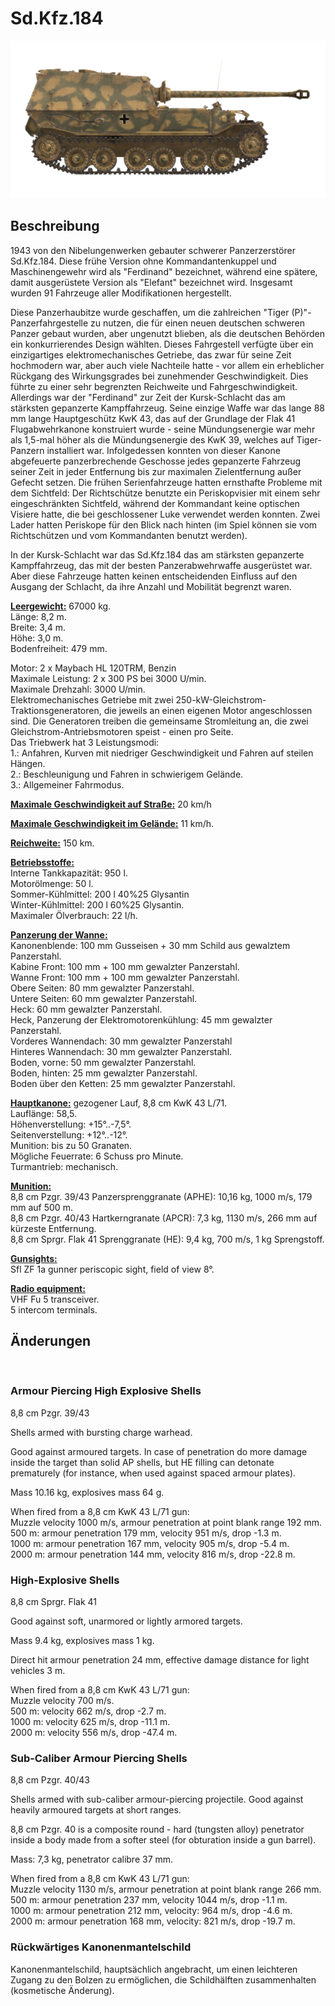# Sd.Kfz.184  
  
![_sdkfz184](../images/_sdkfz184.png)  
  
## Beschreibung  
  
1943 von den Nibelungenwerken gebauter schwerer Panzerzerstörer Sd.Kfz.184. Diese frühe Version ohne Kommandantenkuppel und Maschinengewehr wird als "Ferdinand" bezeichnet, während eine spätere, damit ausgerüstete Version als "Elefant" bezeichnet wird. Insgesamt wurden 91 Fahrzeuge aller Modifikationen hergestellt.  
  
Diese Panzerhaubitze wurde geschaffen, um die zahlreichen "Tiger (P)"-Panzerfahrgestelle zu nutzen, die für einen neuen deutschen schweren Panzer gebaut wurden, aber ungenutzt blieben, als die deutschen Behörden ein konkurrierendes Design wählten. Dieses Fahrgestell verfügte über ein einzigartiges elektromechanisches Getriebe, das zwar für seine Zeit hochmodern war, aber auch viele Nachteile hatte - vor allem ein erheblicher Rückgang des Wirkungsgrades bei zunehmender Geschwindigkeit. Dies führte zu einer sehr begrenzten Reichweite und Fahrgeschwindigkeit. Allerdings war der "Ferdinand" zur Zeit der Kursk-Schlacht das am stärksten gepanzerte Kampffahrzeug. Seine einzige Waffe war das lange 88 mm lange Hauptgeschütz KwK 43, das auf der Grundlage der Flak 41 Flugabwehrkanone konstruiert wurde - seine Mündungsenergie war mehr als 1,5-mal höher als die Mündungsenergie des KwK 39, welches auf Tiger-Panzern installiert war. Infolgedessen konnten von dieser Kanone abgefeuerte panzerbrechende Geschosse jedes gepanzerte Fahrzeug seiner Zeit in jeder Entfernung bis zur maximalen Zielentfernung außer Gefecht setzen. Die frühen Serienfahrzeuge hatten ernsthafte Probleme mit dem Sichtfeld: Der Richtschütze benutzte ein Periskopvisier mit einem sehr eingeschränkten Sichtfeld, während der Kommandant keine optischen Visiere hatte, die bei geschlossener Luke verwendet werden konnten. Zwei Lader hatten Periskope für den Blick nach hinten (im Spiel können sie vom Richtschützen und vom Kommandanten benutzt werden).  
  
In der Kursk-Schlacht war das Sd.Kfz.184 das am stärksten gepanzerte Kampffahrzeug, das mit der besten Panzerabwehrwaffe ausgerüstet war. Aber diese Fahrzeuge hatten keinen entscheidenden Einfluss auf den Ausgang der Schlacht, da ihre Anzahl und Mobilität begrenzt waren.  
  
<b><u>Leergewicht:</u></b> 67000 kg.  
Länge: 8,2 m.  
Breite: 3,4 m.  
Höhe: 3,0 m.  
Bodenfreiheit: 479 mm.  
  
Motor: 2 x Maybach HL 120TRM, Benzin  
Maximale Leistung: 2 x 300 PS bei 3000 U/min.  
Maximale Drehzahl: 3000 U/min.  
Elektromechanisches Getriebe mit zwei 250-kW-Gleichstrom-Traktionsgeneratoren, die jeweils an einen eigenen Motor angeschlossen sind. Die Generatoren treiben die gemeinsame Stromleitung an, die zwei Gleichstrom-Antriebsmotoren speist - einen pro Seite.  
Das Triebwerk hat 3 Leistungsmodi:  
1.: Anfahren, Kurven mit niedriger Geschwindigkeit und Fahren auf steilen Hängen.  
2.: Beschleunigung und Fahren in schwierigem Gelände.  
3.: Allgemeiner Fahrmodus.  
  
<b><u>Maximale Geschwindigkeit auf Straße:</u></b> 20 km/h  
  
<b><u>Maximale Geschwindigkeit im Gelände:</u></b> 11 km/h.  
  
<b><u>Reichweite:</u></b> 150 km.  
  
<b><u>Betriebsstoffe:</u></b>  
Interne Tankkapazität: 950 l.  
Motorölmenge: 50 l.  
Sommer-Kühlmittel: 200 l 40%25 Glysantin  
Winter-Kühlmittel: 200 l 60%25 Glysantin.  
Maximaler Ölverbrauch: 22 l/h.  
  
<b><u>Panzerung der Wanne:</u></b>  
Kanonenblende: 100 mm Gusseisen + 30 mm Schild aus gewalztem Panzerstahl.  
Kabine Front: 100 mm + 100 mm gewalzter Panzerstahl.   
Wanne Front: 100 mm + 100 mm gewalzter Panzerstahl.  
Obere Seiten: 80 mm gewalzter Panzerstahl.  
Untere Seiten: 60 mm gewalzter Panzerstahl.  
Heck: 60 mm gewalzter Panzerstahl.  
Heck, Panzerung der Elektromotorenkühlung: 45 mm gewalzter Panzerstahl.  
Vorderes Wannendach: 30 mm gewalzter Panzerstahl  
Hinteres Wannendach: 30 mm gewalzter Panzerstahl.  
Boden, vorne: 50 mm gewalzter Panzerstahl.  
Boden, hinten: 25 mm gewalzter Panzerstahl.  
Boden über den Ketten: 25 mm gewalzter Panzerstahl.  
  
<b><u>Hauptkanone:</u></b> gezogener Lauf, 8,8 cm KwK 43 L/71.  
Lauflänge: 58,5.  
Höhenverstellung: +15°..-7,5°.  
Seitenverstellung: +12°..-12°.  
Munition: bis zu 50 Granaten.  
Mögliche Feuerrate: 6 Schuss pro Minute.  
Turmantrieb: mechanisch.  
  
<b><u>Munition:</u></b>  
8,8 cm Pzgr. 39/43 Panzersprenggranate (APHE): 10,16 kg, 1000 m/s, 179 mm auf 500 m.  
8,8 cm Pzgr. 40/43 Hartkerngranate (APCR): 7,3 kg, 1130 m/s, 266 mm auf kürzeste Entfernung.  
8,8 cm Sprgr. Flak 41 Sprenggranate (HE): 9,4 kg, 700 m/s, 1 kg Sprengstoff.  
  
<b><u>Gunsights:</u></b>  
Sfl ZF 1a gunner periscopic sight, field of view 8°.  
  
<b><u>Radio equipment:</u></b>  
VHF Fu 5 transceiver.  
5 intercom terminals.  
  
  
## Änderungen  
  ﻿
  
### Armour Piercing High Explosive Shells  
  
8,8 cm Pzgr. 39/43  
  
Shells armed with bursting charge warhead.  
  
Good against armoured targets. In case of penetration do more damage inside the target than solid AP shells, but HE filling can detonate prematurely (for instance, when used against spaced armour plates).  
  
Mass 10.16 kg, explosives mass 64 g.  
  
When fired from a 8,8 cm KwK 43 L/71 gun:  
Muzzle velocity 1000 m/s, armour penetration at point blank range 192 mm.  
500 m: armour penetration 179 mm, velocity 951 m/s, drop -1.3 m.  
1000 m: armour penetration 167 mm, velocity 905 m/s, drop -5.4 m.  
2000 m: armour penetration 144 mm, velocity 816 m/s, drop -22.8 m.  ﻿
  
### High-Explosive Shells  
  
8,8 cm Sprgr. Flak 41  
  
Good against soft, unarmored or lightly armored targets.  
  
Mass 9.4 kg, explosives mass 1 kg.  
  
Direct hit armour penetration 24 mm, effective damage distance for light vehicles 3 m.  
  
When fired from a 8,8 cm KwK 43 L/71 gun:  
Muzzle velocity 700 m/s.  
500 m: velocity 662 m/s, drop -2.7 m.  
1000 m: velocity 625 m/s, drop -11.1 m.  
2000 m: velocity 556 m/s, drop -47.4 m.  ﻿
  
### Sub-Caliber Armour Piercing Shells  
  
8,8 cm Pzgr. 40/43  
  
Shells armed with sub-caliber armour-piercing projectile. Good against heavily armoured targets at short ranges.  
  
8,8 cm Pzgr. 40 is a composite round - hard (tungsten alloy) penetrator inside a body made from a softer steel (for obturation inside a gun barrel).  
  
Mass: 7,3 kg, penetrator calibre 37 mm.  
  
When fired from a 8,8 cm KwK 43 L/71 gun:  
Muzzle velocity 1130 m/s, armour penetration at point blank range 266 mm.  
500 m: armour penetration 237 mm, velocity 1044 m/s, drop -1.1 m.  
1000 m: armour penetration 212 mm, velocity: 964 m/s, drop -4.6 m.  
2000 m: armour penetration 168 mm, velocity: 821 m/s, drop -19.7 m.  ﻿
  
### Rückwärtiges Kanonenmantelschild  
  
Kanonenmantelschild, hauptsächlich angebracht, um einen leichteren Zugang zu den Bolzen zu ermöglichen, die Schildhälften zusammenhalten (kosmetische Änderung).  
